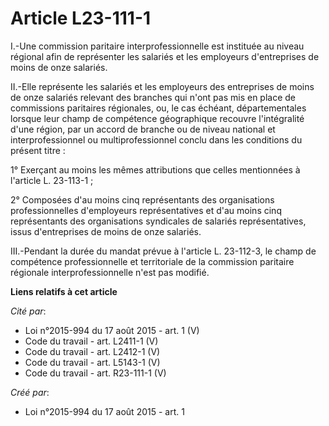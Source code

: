 # Article L23-111-1

I.-Une commission paritaire interprofessionnelle est instituée au niveau régional afin de représenter les salariés et les
employeurs d'entreprises de moins de onze salariés. 

II.-Elle représente les salariés et les employeurs des entreprises de moins de onze salariés relevant des branches qui n'ont
pas mis en place de commissions paritaires régionales, ou, le cas échéant, départementales lorsque leur champ de compétence
géographique recouvre l'intégralité d'une région, par un accord de branche ou de niveau national et interprofessionnel ou
multiprofessionnel conclu dans les conditions du présent titre : 

1° Exerçant au moins les mêmes attributions que celles mentionnées à l'article L. 23-113-1 ; 

2° Composées d'au moins cinq représentants des organisations professionnelles d'employeurs représentatives et d'au moins cinq
représentants des organisations syndicales de salariés représentatives, issus d'entreprises de moins de onze salariés. 

III.-Pendant la durée du mandat prévue à l'article L. 23-112-3, le champ de compétence professionnelle et territoriale de la
commission paritaire régionale interprofessionnelle n'est pas modifié.

**Liens relatifs à cet article**

_Cité par_:

  - Loi n°2015-994 du 17 août 2015 - art. 1 (V)
  - Code du travail - art. L2411-1 (V)
  - Code du travail - art. L2412-1 (V)
  - Code du travail - art. L5143-1 (V)
  - Code du travail - art. R23-111-1 (V)

_Créé par_:

  - Loi n°2015-994 du 17 août 2015 - art. 1
